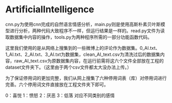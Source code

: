 # ArtificialIntelligence

cnn.py为使用cnn完成的自然语言情感分析，main.py则是使用高斯朴素贝叶斯模型进行分析，两种代码大致程序不一样，但运行结果是一样的。read.py文件为读取数据集中内容的操作，tools.py为两种程序所需的一部分功能函数代码。

这里我们使用的是从网络上搜集到的一些微博上的评论作为数据集。0_AI.txt、1_AI.txt、2_AI.txt、3_AI.txt为数据集，clean_AI_text.csv为清洗过后的数据集内容，raw_AI_text.csv为原数据集内容，在运行前需将这六个文件全部放在工程的dataset文件夹下。（这里由于两个csv文件都太大没办法上传。）

为了保证停用词的更加完整，我们从网上搜集了六种停用词表（库）对停用词进行完善。六个停用词文件直接放在工程文件夹下即可。

0：喜悦
1：愤怒
2：厌恶
3：低落
对应不同类别的感情
